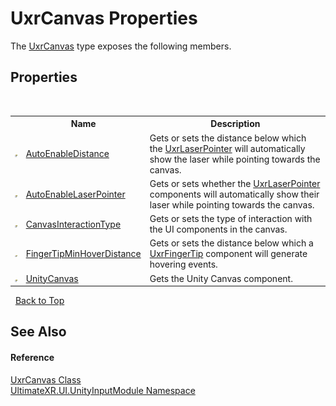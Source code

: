 # UxrCanvas Properties
 

The <a href="T_UltimateXR_UI_UnityInputModule_UxrCanvas">UxrCanvas</a> type exposes the following members.


## Properties
&nbsp;<table><tr><th></th><th>Name</th><th>Description</th></tr><tr><td>![Public property](media/pubproperty.gif "Public property")</td><td><a href="P_UltimateXR_UI_UnityInputModule_UxrCanvas_AutoEnableDistance">AutoEnableDistance</a></td><td>
Gets or sets the distance below which the <a href="T_UltimateXR_UI_UxrLaserPointer">UxrLaserPointer</a> will automatically show the laser while pointing towards the canvas.</td></tr><tr><td>![Public property](media/pubproperty.gif "Public property")</td><td><a href="P_UltimateXR_UI_UnityInputModule_UxrCanvas_AutoEnableLaserPointer">AutoEnableLaserPointer</a></td><td>
Gets or sets whether the <a href="T_UltimateXR_UI_UxrLaserPointer">UxrLaserPointer</a> components will automatically show their laser while pointing towards the canvas.</td></tr><tr><td>![Public property](media/pubproperty.gif "Public property")</td><td><a href="P_UltimateXR_UI_UnityInputModule_UxrCanvas_CanvasInteractionType">CanvasInteractionType</a></td><td>
Gets or sets the type of interaction with the UI components in the canvas.</td></tr><tr><td>![Public property](media/pubproperty.gif "Public property")</td><td><a href="P_UltimateXR_UI_UnityInputModule_UxrCanvas_FingerTipMinHoverDistance">FingerTipMinHoverDistance</a></td><td>
Gets or sets the distance below which a <a href="T_UltimateXR_UI_UxrFingerTip">UxrFingerTip</a> component will generate hovering events.</td></tr><tr><td>![Public property](media/pubproperty.gif "Public property")</td><td><a href="P_UltimateXR_UI_UnityInputModule_UxrCanvas_UnityCanvas">UnityCanvas</a></td><td>
Gets the Unity Canvas component.</td></tr></table>&nbsp;
<a href="#uxrcanvas-properties">Back to Top</a>

## See Also


#### Reference
<a href="T_UltimateXR_UI_UnityInputModule_UxrCanvas">UxrCanvas Class</a><br /><a href="N_UltimateXR_UI_UnityInputModule">UltimateXR.UI.UnityInputModule Namespace</a><br />